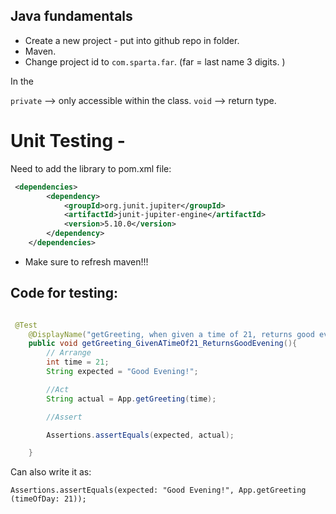 ## Java fundamentals

- Create a new project - put into github repo in folder.
- Maven.
- Change project id to `com.sparta.far`. (far = last name 3 digits. )

In the 


`private` --> only accessible within the class.
`void` --> return type. 


# Unit Testing - 

Need to add the library to pom.xml file:

```xml
 <dependencies>
        <dependency>
            <groupId>org.junit.jupiter</groupId>
            <artifactId>junit-jupiter-engine</artifactId>
            <version>5.10.0</version>
        </dependency>
    </dependencies>

```

- Make sure to refresh maven!!!

## Code for testing:

```java

 @Test
    @DisplayName("getGreeting, when given a time of 21, returns good evening")
    public void getGreeting_GivenATimeOf21_ReturnsGoodEvening(){
        // Arrange
        int time = 21;
        String expected = "Good Evening!";

        //Act
        String actual = App.getGreeting(time);

        //Assert

        Assertions.assertEquals(expected, actual);

    }

```

Can also write it as:

`Assertions.assertEquals(expected: "Good Evening!", App.getGreeting (timeOfDay: 21));`